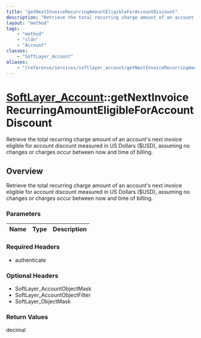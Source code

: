 ```yaml
---
title: "getNextInvoiceRecurringAmountEligibleForAccountDiscount"
description: "Retrieve the total recurring charge amount of an account's next invoice eligible for account discount measured in US Dol... "
layout: "method"
tags:
    - "method"
    - "sldn"
    - "Account"
classes:
    - "SoftLayer_Account"
aliases:
    - "/reference/services/softlayer_account/getNextInvoiceRecurringAmountEligibleForAccountDiscount"
---
```

# [SoftLayer_Account](/reference/services/SoftLayer_Account)::getNextInvoiceRecurringAmountEligibleForAccountDiscount

Retrieve the total recurring charge amount of an account's next invoice eligible for account discount measured in US Dollars ($USD), assuming no changes or charges occur between now and time of billing.


## Overview 
Retrieve the total recurring charge amount of an account's next invoice eligible for account discount measured in US Dollars ($USD), assuming no changes or charges occur between now and time of billing.

### Parameters 
|Name | Type | Description |
| --- | --- | --- |


### Required Headers
* authenticate

### Optional Headers
* SoftLayer_AccountObjectMask
* SoftLayer_AccountObjectFilter
* SoftLayer_ObjectMask

### Return Values
decimal

